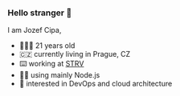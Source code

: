 ### Hello stranger 👋

I am Jozef Cipa,

- 🙎🏻‍♂️ 21 years old
- 🇨🇿 currently living in Prague, CZ
- ⌨️ working at [STRV](https://strv.com)
- 👨‍💻 using mainly Node.js
- 🐳 interested in DevOps and cloud architecture

<!--
**jozefcipa/jozefcipa** is a ✨ _special_ ✨ repository because its `README.md` (this file) appears on your GitHub profile.

Here are some ideas to get you started:

- 🔭 I’m currently working on ...
- 🌱 I’m currently learning ...
- 👯 I’m looking to collaborate on ...
- 🤔 I’m looking for help with ...
- 💬 Ask me about ...
- 📫 How to reach me: ...
- 😄 Pronouns: ...
- ⚡ Fun fact: ...
-->
